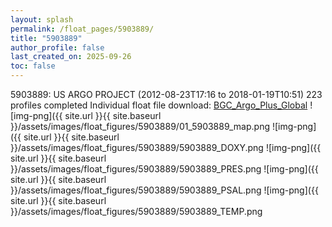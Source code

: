 ```yaml
---
layout: splash
permalink: /float_pages/5903889/
title: "5903889"
author_profile: false
last_created_on: 2025-09-26
toc: false
---
```

 
5903889: US ARGO PROJECT (2012-08-23T17:16 to 2018-01-19T10:51)
223 profiles completed
Individual float file download: [BGC_Argo_Plus_Global](https://ftp.soest.hawaii.edu/bgc_argo_plus/Individual_Floats/outliers_removed/5903889_Sprof_processed.nc)
![img-png]({{ site.url }}{{ site.baseurl }}/assets/images/float_figures/5903889/01_5903889_map.png
![img-png]({{ site.url }}{{ site.baseurl }}/assets/images/float_figures/5903889/5903889_DOXY.png
![img-png]({{ site.url }}{{ site.baseurl }}/assets/images/float_figures/5903889/5903889_PRES.png
![img-png]({{ site.url }}{{ site.baseurl }}/assets/images/float_figures/5903889/5903889_PSAL.png
![img-png]({{ site.url }}{{ site.baseurl }}/assets/images/float_figures/5903889/5903889_TEMP.png
